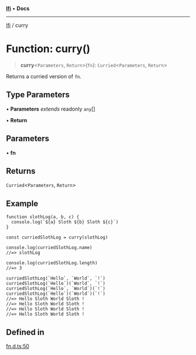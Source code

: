 [**lfi**](../readme.md) • **Docs**

---

[lfi](../globals.md) / curry

# Function: curry()

> **curry**\<`Parameters`, `Return`\>(`fn`): `Curried`\<`Parameters`, `Return`\>

Returns a curried version of `fn`.

## Type Parameters

• **Parameters** _extends_ readonly `any`[]

• **Return**

## Parameters

• **fn**

## Returns

`Curried`\<`Parameters`, `Return`\>

## Example

```
function slothLog(a, b, c) {
  console.log(`${a} Sloth ${b} Sloth ${c}`)
}

const curriedSlothLog = curry(slothLog)

console.log(curriedSlothLog.name)
//=> slothLog

console.log(curriedSlothLog.length)
//=> 3

curriedSlothLog(`Hello`, `World`, `!`)
curriedSlothLog(`Hello`)(`World`, `!`)
curriedSlothLog(`Hello`, `World`)(`!`)
curriedSlothLog(`Hello`)(`World`)(`!`)
//=> Hello Sloth World Sloth !
//=> Hello Sloth World Sloth !
//=> Hello Sloth World Sloth !
//=> Hello Sloth World Sloth !
```

## Defined in

[fn.d.ts:50](https://github.com/TomerAberbach/lfi/blob/85d6360ac7d8f71c70f308d2ace5bc2aa99ab03d/src/operations/fn.d.ts#L50)
